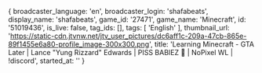 {
  broadcaster_language: 'en',
  broadcaster_login: 'shafabeats',
  display_name: 'shafabeats',
  game_id: '27471',
  game_name: 'Minecraft',
  id: '51019436',
  is_live: false,
  tag_ids: [],
  tags: [ 'English' ],
  thumbnail_url: 'https://static-cdn.jtvnw.net/jtv_user_pictures/dc6aff1c-209a-47cb-865e-89f1455e6a80-profile_image-300x300.png',
  title: 'Learning Minecraft - GTA Later | Lance "Yung Rizzard" Edwards | PISS BABIEZ 🍼 | NoPixel WL | !discord',
  started_at: ''
}